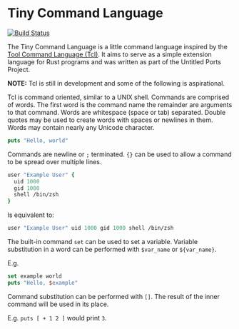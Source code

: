 Tiny Command Language
=====================

[![Build Status](https://api.cirrus-ci.com/github/wezm/tcl.svg)](https://cirrus-ci.com/github/wezm/tcl)

The Tiny Command Language is a little command language inspired by the
[Tool Command Language (Tcl)](https://www.tcl-lang.org/). It aims to
serve as a simple extension language for Rust programs and was written as part
of the Untitled Ports Project.

**NOTE:** Tcl is still in development and some of the following is
aspirational.

Tcl is command oriented, similar to a UNIX shell. Commands are comprised of
words. The first word is the command name the remainder are arguments to that
command. Words are whitespace (space or tab) separated. Double quotes may be
used to create words with spaces or newlines in them. Words may contain nearly
any Unicode character.

```tcl
puts "Hello, world"
```

Commands are newline or `;` terminated. `{}` can be used to allow a command to be
spread over multiple lines.

```tcl
user "Example User" {
  uid 1000
  gid 1000
  shell /bin/zsh
}
```

Is equivalent to:

```tcl
user "Example User" uid 1000 gid 1000 shell /bin/zsh
```

The built-in command `set` can be used to set a variable. Variable substitution
in a word can be performed with `$var_name` or `${var_name}`.

E.g.

```tcl
set example world
puts "Hello, $example"
```

Command substitution can be performed with `[]`. The result of the inner
command will be used in its place.

E.g. `puts [ + 1 2 ]` would print `3`.
